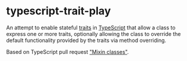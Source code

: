 # typescript-trait-play

An attempt to enable stateful [traits](https://en.wikipedia.org/wiki/Trait_(computer_programming)) in [TypeScript](https://www.typescriptlang.org/) that allow a class to express one or more traits, optionally allowing the class to override the default functionality provided by the traits via method overriding.

Based on TypeScript pull request ["Mixin classes"](https://github.com/microsoft/TypeScript/pull/13743).
